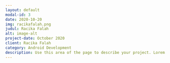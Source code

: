 ```yaml
---
layout: default
modal-id: 3
date: 2020-10-20
img: racikafalah.png
judul: Racika Falah
alt: image-alt
project-date: October 2020
client: Racika Falah
category: Android Development
description: Use this area of the page to describe your project. Lorem ipsum dolor sit amet, consectetur adipisicing elit. Mollitia neque assumenda ipsam nihil, molestias magnam, recusandae quos quis inventore quisquam velit asperiores, vitae? Reprehenderit soluta, eos quod consequuntur itaque. Nam.
---
```

